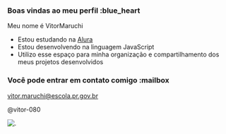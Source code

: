 ### Boas vindas ao meu perfil :blue_heart

Meu nome é VitorMaruchi

- Estou estudando na [Alura](https://www.alura.com.br)
- Estou  desenvolvendo na linguagem JavaScript
- Utilizo esse espaço para minha organização e compartilhamento dos meus projetos desenvolvidos

### Você pode entrar em contato comigo :mailbox

vitor.maruchi@escola.pr.gov.br

@vitor-080

![.](https://media.tenor.com/ZARBViZffU4AAAAM/hd-smirk.gif)

